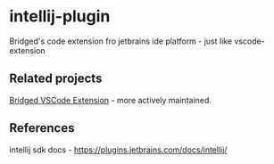 # intellij-plugin
Bridged's code extension fro jetbrains ide platform - just like vscode-extension


## Related projects
[Bridged VSCode Extension](https://github.com/bridgedxyz/vscode-extension) - more actively maintained.


## References
intellij sdk docs - https://plugins.jetbrains.com/docs/intellij/

